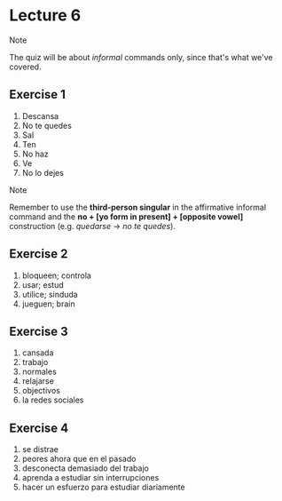 # Lecture 6

> [!note]
> The quiz will be about *informal* commands only, since that's what we've covered.

## Exercise 1

1. Descansa
2. No te quedes
3. Sal
4. Ten
5. No haz
6. Ve
7. No lo dejes

> [!note]
> Remember to use the **third-person singular** in the affirmative informal command and the **no + [yo form in present] + [opposite vowel]** construction (e.g. *quedarse* -> *no te quedes*).

## Exercise 2

1. bloqueen; controla
2. usar; estud
3. utilice; sinduda
4. jueguen; brain

## Exercise 3

1. cansada
2. trabajo
3. normales
4. relajarse
5. objectivos
6. la redes sociales

## Exercise 4

1. se distrae
2. peores ahora que en el pasado
3. desconecta demasiado del trabajo
4. aprenda a estudiar sin interrupciones
5. hacer un esfuerzo para estudiar diariamente
